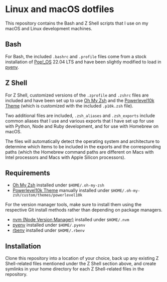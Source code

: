 # Linux and macOS dotfiles

This repository contains the Bash and Z Shell scripts that I use on my macOS and Linux development machines.

## Bash

For Bash, the included `.bashrc` and `.profile` files come from a stock installation of [Pop!_OS](https://pop.system76.com) 22.04 LTS and have been slightly modified to load in [pyenv](https://github.com/pyenv/pyenv).

## Z Shell

For Z Shell, customized versions of the `.zprofile` and `.zshrc` files are included and have been set up to use [Oh My Zsh](https://github.com/ohmyzsh/ohmyzsh) and the [Powerlevel10k Theme](https://github.com/romkatv/powerlevel10k) (which is customized with the included `.p10k.zsh` file).

Two additional files are included, `.zsh_aliases` and `.zsh_exports` include common aliases that I use and various exports that I have set up for use with Python, Node and Ruby development, and for use with Homebrew on macOS.

The files will automatically detect the operating system and architecture to determine which items to be included in the exports and the corresponding paths (which the Homebrew command paths are different on Macs with Intel processors and Macs with Apple Silicon processors).

## Requirements

* [Oh My Zsh](https://github.com/ohmyzsh/ohmyzsh) installed under `$HOME/.oh-my-zsh`
* [Powerlevel10k Theme](https://github.com/romkatv/powerlevel10k) manually installed under `$HOME/.oh-my-zsh/custom/themes/powerlevel10k`

For the version manager tools, make sure to install them using the respective Git install methods rather than depending on package managers.

* [nvm (Node Version Manager)](https://github.com/nvm-sh/nvm) installed under `$HOME/.nvm`
* [pyenv](https://github.com/pyenv/pyenv) installed under `$HOME/.pyenv`
* [rbenv](https://github.com/rbenv/rbenv) installed under `$HOME/.rbenv`

## Installation

Clone this repository into a location of your choice, back up any existing Z Shell-related files mentioned under the Z Shell section above, and create symlinks in your home directory for each Z Shell-related files in the repository.
